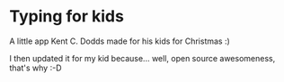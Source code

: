 # Typing for kids

A little app Kent C. Dodds made for his kids for Christmas :)

I then updated it for my kid because... well, open source awesomeness, that's why :-D
